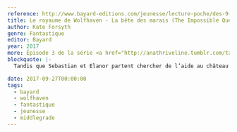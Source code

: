 ```yaml
---
reference: http://www.bayard-editions.com/jeunesse/lecture-poche/des-9-ans/la-bete-des-marais
title: Le royaume de Wolfhaven - La bête des marais (The Impossible Quest -The Beast of Blackmoor Bog)
author: Kate Forsyth
genre: Fantastique
editor: Bayard
year: 2017
more: Épisode 3 de la série <a href="http://anathriveline.tumblr.com/tagged/wolfhaven">Wolfhaven</a>
blockquote: |-
  Tandis que Sebastian et Elanor partent chercher de l’aide au château de Crowthorne, Quinn et Tom restent cachés dans la forêt avec Aubépine, la licorne, et Rex, le griffon. Mais lady Ravenna, la maîtresse de Crowthorne, jette Sebastian et Elanor au cachot. Les prisonniers vont être conduits aux marais de Blackmoor et livrés à la Bête…

date: 2017-09-27T00:00:00
tags:
  - bayard
  - wolfhaven
  - fantastique
  - jeunesse
  - middlegrade
---
```

